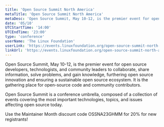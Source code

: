 ```yaml
---
title: 'Open Source Summit North America'
metaTitle: 'Open Source Summit North America'
metaDesc: 'Open Source Summit, May 10-12, is the premier event for open source developers, technologists, and community leaders to collaborate, share information, solve problems, and gain knowledge, furthering open source innovation and ensuring a sustainable open source ecosystem. It is the gathering place for open-source code and community contributors.'
date: '05/10'
UTCStartTime: '14:00'
UTCEndTime: '23:00'
type: 'conference'
userName: 'The Linux Foundation'
userLink: 'https://events.linuxfoundation.org/open-source-summit-north-america/'
linkUrl: 'https://events.linuxfoundation.org/open-source-summit-north-america/'
---
```


Open Source Summit, May 10-12, is the premier event for open source developers, technologists, and community leaders to collaborate, share information, solve problems, and gain knowledge, furthering open source innovation and ensuring a sustainable open source ecosystem. It is the gathering place for open-source code and community contributors.

Open Source Summit is a conference umbrella, composed of a collection of events covering the most important technologies, topics, and issues affecting open source today.

Use the Maintainer Month discount code OSSNA23GHMM for 20% for new registrants!